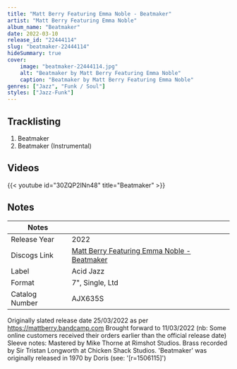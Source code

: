 ```yaml
---
title: "Matt Berry Featuring Emma Noble - Beatmaker"
artist: "Matt Berry Featuring Emma Noble"
album_name: "Beatmaker"
date: 2022-03-10
release_id: "22444114"
slug: "beatmaker-22444114"
hideSummary: true
cover:
    image: "beatmaker-22444114.jpg"
    alt: "Beatmaker by Matt Berry Featuring Emma Noble"
    caption: "Beatmaker by Matt Berry Featuring Emma Noble"
genres: ["Jazz", "Funk / Soul"]
styles: ["Jazz-Funk"]
---
```

## Tracklisting
1. Beatmaker
2. Beatmaker (Instrumental)

## Videos
{{< youtube id="30ZQP2INn48" title="Beatmaker" >}}

## Notes
| Notes          |             |
| ---------------| ----------- |
| Release Year   | 2022 |
| Discogs Link   | [Matt Berry Featuring Emma Noble - Beatmaker](https://www.discogs.com/release/22444114-Matt-Berry-3-Featuring-Emma-Noble-Beatmaker) |
| Label          | Acid Jazz |
| Format         | 7\", Single, Ltd |
| Catalog Number | AJX635S |

Originally slated release date 25/03/2022 as per https://mattberry.bandcamp.com Brought forward to 11/03/2022  (nb: Some online customers received their orders earlier than the official release date)  Sleeve notes: Mastered by Mike Thorne at Rimshot Studios. Brass recorded by Sir Tristan Longworth at Chicken Shack Studios.  'Beatmaker' was originally released in 1970 by Doris (see: '[r=1506115]')
